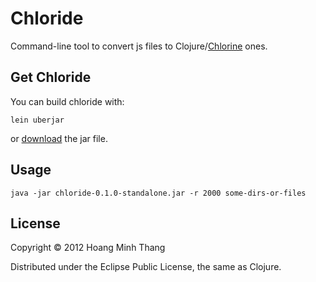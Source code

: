 # Chloride

Command-line tool to convert js files to Clojure/[Chlorine](https://github.com/myguidingstar/chlorine) ones.
## Get Chloride

You can build chloride with:
```
lein uberjar
```
or [download](https://github.com/myguidingstar/chloride/downloads) the jar file.

## Usage

```
java -jar chloride-0.1.0-standalone.jar -r 2000 some-dirs-or-files
```

## License

Copyright © 2012 Hoang Minh Thang

Distributed under the Eclipse Public License, the same as Clojure.

